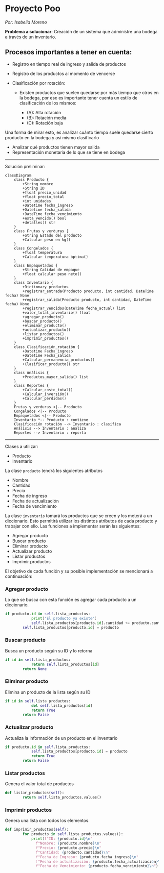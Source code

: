 # Proyecto Poo
*Por: Isabella Moreno*

**Problema a solucionar**: Creación de un sistema que administre una bodega a través de un inventario.

## Procesos importantes a tener en cuenta:

- Registro en tiempo real de ingreso y salida de productos
- Registro de los productos al momento de vencerse
- Clasificación por rotación:
   
   - Existen productos que suelen quedarse por más tiempo que otros en la bodega, por eso es importante tener cuenta un estilo de clasificación de los mismos:
     
      - (A): Alta rotación
      - (B): Rotación media
      - (C): Rotación baja

 Una forma de mirar esto, es analizar cuánto tiempo suele quedarse cierto producto en la bodega y asi mismo clasificarlo

- Analizar qué productos tienen mayor salida
- Representación monetaria de lo que se tiene en bodega

- - - - - - - - - - - - - - - - - - - - - - - - - -   - -
Solución preliminar:
```mermaid
classDiagram
    class Producto {
        +String nombre
        +String ID
        +float precio_unidad
        +float precio_total
        +int unidades
        +Datetime fecha_ingreso
        +Datetime fecha_salida
        +DateTime fecha_vencimiento
        +esta_vencido() bool
        +detalles() str
    }
    class Frutas y verduras {
        +String Estado del producto
        +Calcular peso en kg()
    }
    class Congelados {
        +float temperatura
        +Calcular temperatura óptima()
    }
    class Empaquetados {
        +String Calidad de empaque
        +float calcular peso neto()
    }
    class Inventario {
        +Dictionary productos
        +registrar_entrada(Producto producto, int cantidad, DateTime fecha) None
        +registrar_salida(Producto producto, int cantidad, DateTime fecha) None
        +registrar_vencidos(DateTime fecha_actual) list
        +valor_total_inventario() float
        +agregar_producto()
        +buscar_producto()
        +eliminar_producto()
        +actualizar_producto()
        +listar_productos() 
        +imprimir_productos()
    }
    class Clasificación_rotación {
        +Datetime Fecha_ingreso
        +Datetime Fecha_salida
        +Calcular_permanencia_productos()
        +Clasificar_producto() str
    }
    class Análisis {
        +Productos_mayor_salida() list
    }
    class Reportes {
        +Calcular_costo_total()
        +Calcular_inversión()
        +Calcular_pérdidas()
    }
    Frutas y verduras <|-- Producto
    Congelados <|-- Producto
    Empaquetados <|-- Producto
    Inventario *-- Producto : contiene
    Clasificación_rotación --> Inventario : clasifica
    Análisis --> Inventario : analiza
    Reportes --> Inventario : reporta
```

- - - - - - - - - - - - - - - - - -
Clases a utilizar:
- Producto
- Inventario

La clase ```producto``` tendrá los siguientes atributos
- Nombre
- Cantidad
- Precio
- Fecha de ingreso
- Fecha de actualización
- Fecha de vencimiento

La clase ```inventario``` tomará los productos que se creen y los meterá a un diccionario. Esto permitirá utilizar los distintos atributos de cada producto y trabajar con ello. Las funciones a implementar serán las siguientes:
- Agregar producto
- Buscar producto
- Eliminar producto
- Actualizar producto
- Listar productos
- Imprimir productos

El objetivo de cada función y su posible implementación se mencionará a continuación:

### Agregar producto

Lo que se busca con esta función es agregar cada producto a un diccionario.

```python
if producto.id in self.lista_productos:
            print("El producto ya existe")
            self.lista_productos[producto.id].cantidad += producto.cantidad
        self.lista_productos[producto.id] = producto
```

### Buscar producto 

Busca un producto según su ID y lo retorna
```python
if id in self.lista_productos:
            return self.lista_productos[id]
        return None
```

### Eliminar producto

Elimina un producto de la lista según su ID
```python
if id in self.lista_productos:
            del self.lista_productos[id]
            return True
        return False
```

### Actualizar producto

Actualiza la información de un producto en el inventario
```python
if producto.id in self.lista_productos:
            self.lista_productos[producto.id] = producto
            return True
        return False
```
### Listar productos
Genera el valor total de productos
```python
def listar_productos(self):
        return self.lista_productos.values()
```

### Imprimir productos
Genera una lista con todos los elementos
```python
def imprimir_productos(self):
        for producto in self.lista_productos.values():
            print(f"ID: {producto.id}\n"
              f"Nombre: {producto.nombre}\n"
              f"Precio: {producto.precio}\n"
              f"Cantidad: {producto.cantidad}\n"
              f"Fecha de Ingreso: {producto.fecha_ingreso}\n"
              f"Fecha de actualización: {producto.fecha_actualización}\n"
              f"Fecha de Vencimiento: {producto.fecha_vencimiento}\n")
```

